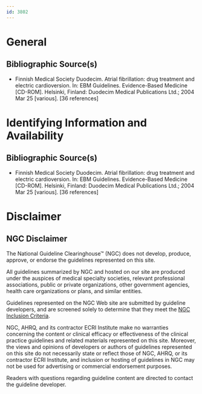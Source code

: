 ```yaml
---
id: 3802
---
```


# General

## Bibliographic Source(s)

- Finnish Medical Society Duodecim. Atrial fibrillation: drug treatment and electric cardioversion. In: EBM Guidelines. Evidence-Based Medicine [CD-ROM]. Helsinki, Finland: Duodecim Medical Publications Ltd.; 2004 Mar 25 [various]. [36 references]

# Identifying Information and Availability

## Bibliographic Source(s)

- Finnish Medical Society Duodecim. Atrial fibrillation: drug treatment and electric cardioversion. In: EBM Guidelines. Evidence-Based Medicine [CD-ROM]. Helsinki, Finland: Duodecim Medical Publications Ltd.; 2004 Mar 25 [various]. [36 references]

# Disclaimer

## NGC Disclaimer

The National Guideline Clearinghouse™ (NGC) does not develop, produce, approve, or endorse the guidelines represented on this site.

All guidelines summarized by NGC and hosted on our site are produced under the auspices of medical specialty societies, relevant professional associations, public or private organizations, other government agencies, health care organizations or plans, and similar entities.

Guidelines represented on the NGC Web site are submitted by guideline developers, and are screened solely to determine that they meet the [NGC Inclusion Criteria](/help-and-about/summaries/inclusion-criteria).

NGC, AHRQ, and its contractor ECRI Institute make no warranties concerning the content or clinical efficacy or effectiveness of the clinical practice guidelines and related materials represented on this site. Moreover, the views and opinions of developers or authors of guidelines represented on this site do not necessarily state or reflect those of NGC, AHRQ, or its contractor ECRI Institute, and inclusion or hosting of guidelines in NGC may not be used for advertising or commercial endorsement purposes.

Readers with questions regarding guideline content are directed to contact the guideline developer.

